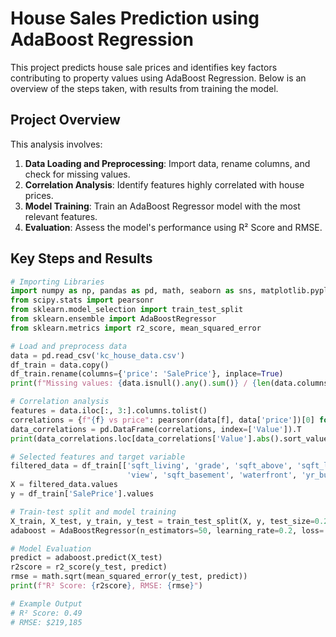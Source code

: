 # House Sales Prediction using AdaBoost Regression

This project predicts house sale prices and identifies key factors contributing to property values using AdaBoost Regression. Below is an overview of the steps taken, with results from training the model.

## Project Overview

This analysis involves:
1. **Data Loading and Preprocessing**: Import data, rename columns, and check for missing values.
2. **Correlation Analysis**: Identify features highly correlated with house prices.
3. **Model Training**: Train an AdaBoost Regressor model with the most relevant features.
4. **Evaluation**: Assess the model's performance using R² Score and RMSE.

## Key Steps and Results

```python
# Importing Libraries
import numpy as np, pandas as pd, math, seaborn as sns, matplotlib.pyplot as plt
from scipy.stats import pearsonr
from sklearn.model_selection import train_test_split
from sklearn.ensemble import AdaBoostRegressor
from sklearn.metrics import r2_score, mean_squared_error

# Load and preprocess data
data = pd.read_csv('kc_house_data.csv')
df_train = data.copy()
df_train.rename(columns={'price': 'SalePrice'}, inplace=True)
print(f"Missing values: {data.isnull().any().sum()} / {len(data.columns)}")  # Output: 0 / 21 (no missing values)

# Correlation analysis
features = data.iloc[:, 3:].columns.tolist()
correlations = {f"{f} vs price": pearsonr(data[f], data['price'])[0] for f in features}
data_correlations = pd.DataFrame(correlations, index=['Value']).T
print(data_correlations.loc[data_correlations['Value'].abs().sort_values(ascending=False).index])

# Selected features and target variable
filtered_data = df_train[['sqft_living', 'grade', 'sqft_above', 'sqft_living15', 'bathrooms', 
                          'view', 'sqft_basement', 'waterfront', 'yr_built', 'lat', 'bedrooms', 'long']]
X = filtered_data.values
y = df_train['SalePrice'].values

# Train-test split and model training
X_train, X_test, y_train, y_test = train_test_split(X, y, test_size=0.2)
adaboost = AdaBoostRegressor(n_estimators=50, learning_rate=0.2, loss='exponential').fit(X_train, y_train)

# Model Evaluation
predict = adaboost.predict(X_test)
r2score = r2_score(y_test, predict)
rmse = math.sqrt(mean_squared_error(y_test, predict))
print(f"R² Score: {r2score}, RMSE: {rmse}")

# Example Output
# R² Score: 0.49
# RMSE: $219,185
